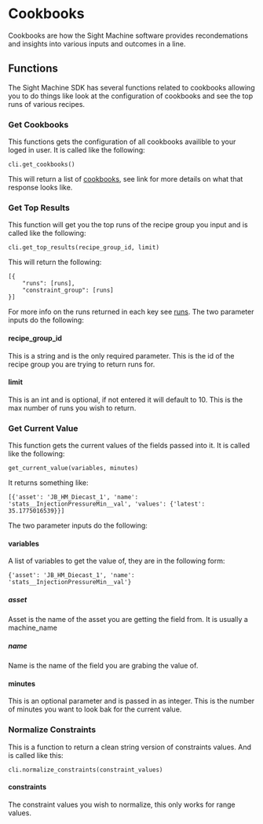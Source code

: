 # Cookbooks
Cookbooks are how the Sight Machine software provides recondemations and insights into various inputs and outcomes in a line.

## Functions
The Sight Machine SDK has several functions related to cookbooks allowing you to do things like look at the configuration of cookbooks and see the top runs of various recipes.

### Get Cookbooks
This functions gets the configuration of all cookbooks availible to your loged in user.  It is called like the following:
```
cli.get_cookbooks()
```
This will return a list of [cookbooks](/docs/commonly_used_data_types/cookbook.md), see link for more details on what that response looks like.

### Get Top Results
This function will get you the top runs of the recipe group you input and is called like the following:
```
cli.get_top_results(recipe_group_id, limit)
```

This will return the following:
```
[{
    "runs": [runs],
    "constraint_group": [runs]
}]
```

For more info on the runs returned in each key see [runs](/docs/commonly_used_data_types/run.md).  The two parameter inputs do the following:

#### recipe_group_id
This is a string and is the only required parameter.  This is the id of the recipe group you are trying to return runs for.

#### limit
This is an int and is optional, if not entered it will default to 10.  This is the max number of runs you wish to return.

### Get Current Value
This function gets the current values of the fields passed into it.  It is called like the following:
```
get_current_value(variables, minutes)
```

It returns something like:
```
[{'asset': 'JB_HM_Diecast_1', 'name': 'stats__InjectionPressureMin__val', 'values': {'latest': 35.1775016539}}]
```

The two parameter inputs do the following:

#### variables
A list of variables to get the value of, they are in the following form:
```
{'asset': 'JB_HM_Diecast_1', 'name': 'stats__InjectionPressureMin__val'}
```

##### asset
Asset is the name of the asset you are getting the field from.  It is usually a machine_name

##### name
Name is the name of the field you are grabing the value of.

#### minutes
This is an optional parameter and is passed in as integer.  This is the number of minutes you want to look bak for the current value.

### Normalize Constraints
This is a function to return a clean string version of constraints values. And is called like this:
```
cli.normalize_constraints(constraint_values)
```

#### constraints
The constraint values you wish to normalize, this only works for range values.